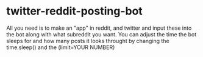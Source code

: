 # twitter-reddit-posting-bot
All you need is to make an "app" in reddit, and twitter and input these into the bot along with what subreddit you want.
You can adjust the time the bot sleeps for and how many posts it looks throught by changing the time.sleep() and the (limit=YOUR NUMBER)

